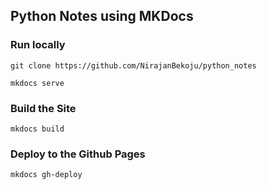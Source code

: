 ## Python Notes using MKDocs

### Run locally
```
git clone https://github.com/NirajanBekoju/python_notes

mkdocs serve
```


### Build the Site
```
mkdocs build
```

### Deploy to the Github Pages
```
mkdocs gh-deploy
```